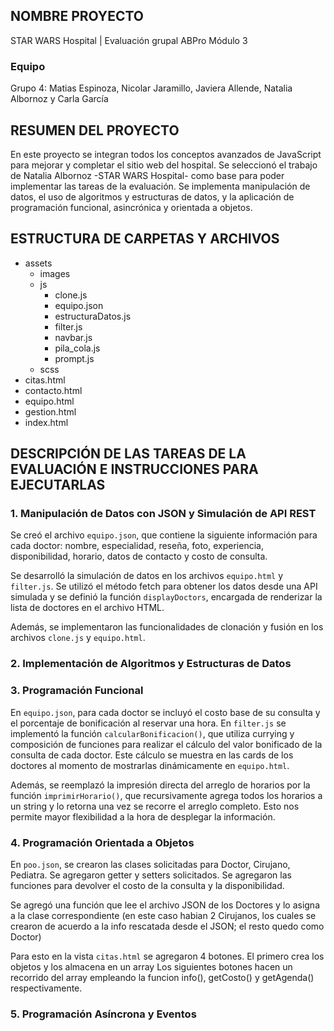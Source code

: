 ## NOMBRE PROYECTO 
STAR WARS Hospital | Evaluación grupal ABPro Módulo 3

### Equipo
Grupo 4: Matias Espinoza, Nicolar Jaramillo, Javiera Allende, Natalia Albornoz y Carla García


## RESUMEN DEL PROYECTO
En este proyecto se integran todos los conceptos avanzados de JavaScript para mejorar y completar el sitio web del hospital. Se seleccionó el trabajo de Natalia Albornoz -STAR WARS Hospital- como base para poder implementar las tareas de la evaluación. Se implementa manipulación de datos, el uso de algoritmos y estructuras de datos, y la aplicación de programación funcional, asincrónica y orientada a objetos.


## ESTRUCTURA DE CARPETAS Y ARCHIVOS
- assets
    - images
    - js
        - clone.js
        - equipo.json
        - estructuraDatos.js
        - filter.js
        - navbar.js
        - pila_cola.js
        - prompt.js
    - scss
- citas.html
- contacto.html
- equipo.html
- gestion.html
- index.html

## DESCRIPCIÓN DE LAS TAREAS DE LA EVALUACIÓN E INSTRUCCIONES PARA EJECUTARLAS

### 1. Manipulación de Datos con JSON y Simulación de API REST

Se creó el archivo `equipo.json`, que contiene la siguiente información para cada doctor: nombre, especialidad, reseña, foto, experiencia, disponibilidad, horario, datos de contacto y costo de consulta.

Se desarrolló la simulación de datos en los archivos `equipo.html` y `filter.js`. Se utilizó el método fetch para obtener los datos desde una API simulada y se definió la función `displayDoctors`, encargada de renderizar la lista de doctores en el archivo HTML.

Además, se implementaron las funcionalidades de clonación y fusión en los archivos `clone.js` y `equipo.html`.


### 2. Implementación de Algoritmos y Estructuras de Datos

### 3. Programación Funcional

En `equipo.json`, para cada doctor se incluyó el costo base de su consulta y el porcentaje de bonificación al reservar una hora. 
En `filter.js` se implementó la función `calcularBonificacion()`, que utiliza currying y composición de funciones para realizar el cálculo del valor bonificado de la consulta de cada doctor. Este cálculo se muestra en las cards de los doctores al momento de mostrarlas dinámicamente en `equipo.html`.

Además, se reemplazó la impresión directa del arreglo de horarios por la función `imprimirHorario()`, que recursivamente agrega todos los horarios a un string y lo retorna una vez se recorre el arreglo completo. Esto nos permite mayor flexibilidad a la hora de desplegar la información.

### 4. Programación Orientada a Objetos

En `poo.json`, se crearon las clases solicitadas para Doctor, Cirujano, Pediatra. Se agregaron getter y setters solicitados. Se agregaron las funciones para devolver el costo de la consulta y la disponibilidad.

Se agregó una función que lee el archivo JSON de los Doctores y lo asigna a la clase correspondiente (en este caso habian 2 Cirujanos, los cuales se crearon de acuerdo a la info rescatada desde el JSON; el resto quedo como Doctor)

Para esto en la vista `citas.html` se agregaron 4 botones. 
El primero crea los objetos y los almacena en un array
Los siguientes botones hacen un recorrido del array empleando la funcion info(), getCosto() y getAgenda() respectivamente.  

### 5. Programación Asíncrona y Eventos 




